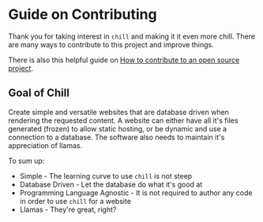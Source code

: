 # Guide on Contributing

Thank you for taking interest in `chill` and making it it even more chill. There
are many ways to contribute to this project and improve things.

There is also this helpful guide on
[How to contribute to an open source project](https://opensource.guide/how-to-contribute/).

## Goal of Chill

Create simple and versatile websites that are database driven when rendering the
requested content. A website can either have all it's files generated (frozen)
to allow static hosting, or be dynamic and use a connection to a database. The
software also needs to maintain it's appreciation of llamas.

To sum up:

- Simple - The learning curve to use `chill` is not steep
- Database Driven - Let the database do what it's good at
- Programming Language Agnostic - It is not required to author any code
  in order to use `chill` for a website
- Llamas - They're great, right?
